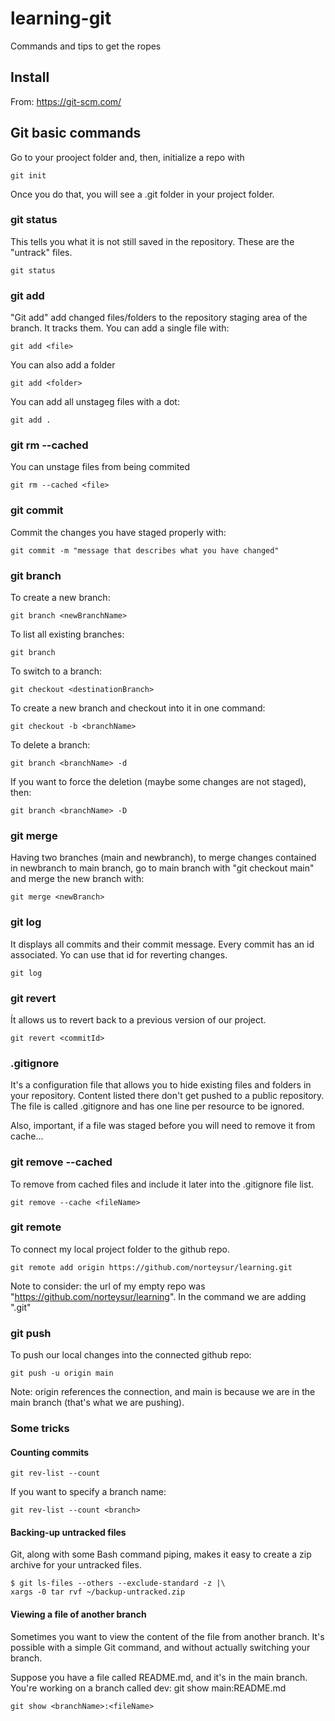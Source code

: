 # learning-git
Commands and tips to get the ropes

## Install

From: https://git-scm.com/

## Git basic commands

Go to your prooject folder and, then, initialize a repo with
```
git init
```
Once you do that, you will see a .git folder in your project folder.

### git status
This tells you what it is not still saved in the repository. These are the "untrack" files.
```
git status
```

### git add
"Git add" add changed files/folders to the repository staging area of the branch. It tracks them. You can add a single file with:
```
git add <file>
```
You can also add a folder

```
git add <folder>
```
You can add all unstageg files with a dot: 

```
git add .
```

### git rm --cached
You can unstage files from being commited
```
git rm --cached <file>
```

### git commit
Commit the changes you have staged properly with:
```
git commit -m "message that describes what you have changed"
```

### git branch
To create a new branch:
```
git branch <newBranchName>
```

To list all existing branches:
```
git branch
```

To switch to a branch:
```
git checkout <destinationBranch>
```

To create a new branch and checkout into it in one command:
```
git checkout -b <branchName>
```
To delete a branch:
```
git branch <branchName> -d
```
If you want to force the deletion (maybe some changes are not staged), then:
```
git branch <branchName> -D
```

### git merge
Having two branches (main and newbranch), to merge changes contained in newbranch to main branch, go to main branch with "git checkout main" and merge the new branch with:
```
git merge <newBranch>
```

### git log
It displays all commits and their commit message. Every commit has an id associated. Yo can use that id for reverting changes.
```
git log
```

### git revert
Ít allows us to revert back to a previous version of our project.
```
git revert <commitId>
```

### .gitignore
It's a configuration file that allows you to hide existing files and folders in your repository. Content listed there don't get pushed to a public repository. The file is called .gitignore and has one line per resource to be ignored.

Also, important,  if a file was staged before you will need to remove it from cache...

### git remove --cached
To remove from cached files and include it later into the .gitignore file list.
```
git remove --cache <fileName>
```

### git remote 
To connect my local project folder to the github repo.
```
git remote add origin https://github.com/norteysur/learning.git
```
Note to consider: the url of my empty repo was "https://github.com/norteysur/learning". In the command we are adding ".git"

### git push
To push our local changes into the connected github repo:
```
git push -u origin main
```
Note: origin references the connection, and main is because we are in the main branch (that's what we are pushing).

### Some tricks

#### Counting commits
```
git rev-list --count
```
If you want to specify a branch name:
```
git rev-list --count <branch>
```

#### Backing-up untracked files
Git, along with some Bash command piping, makes it easy to create a zip archive for your untracked files.
```
$ git ls-files --others --exclude-standard -z |\
xargs -0 tar rvf ~/backup-untracked.zip
```

#### Viewing a file of another branch
Sometimes you want to view the content of the file from another branch. It's possible with a simple Git command, and without actually switching your branch.

Suppose you have a file called README.md, and it's in the main branch. You're working on a branch called dev: git show main:README.md
```
git show <branchName>:<fileName>
```
